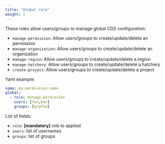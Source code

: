 ```yaml
---
title: "Global role"
weight: 1
---
```


These roles allow users/groups to manage global CDS configuration:

* `manage-permission`: Allow users/groups to create/update/delete an permission
* `manage-organization`: Allow users/groups to create/update/delete an organization
* `manage-region`: Allow users/groups to create/update/delete a region
* `manage-hatchery`: Allow users/groups to create/update/delete a hatchery
* `create-project`: Allow users/groups to create/update/delete a project

Yaml example:
```yaml
name: my-permission-name
global:
  - role: manage-permission
    users: [foo,bar]
    groups: [grpFoo]
```

List of fields:

* `role`: <b>[mandatory]</b> role to applied
* `users`: list of usernames
* `groups`: list of groups
